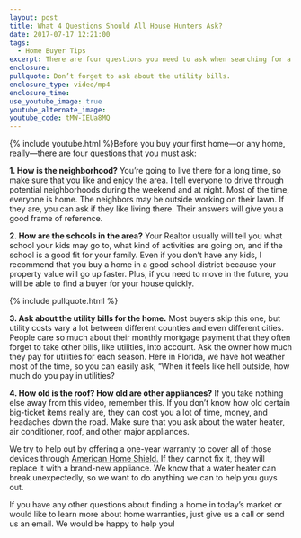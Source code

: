 ```yaml
---
layout: post
title: What 4 Questions Should All House Hunters Ask?
date: 2017-07-17 12:21:00
tags:
  - Home Buyer Tips
excerpt: There are four questions you need to ask when searching for a home. I’ll go over each one for you today.
enclosure:
pullquote: Don’t forget to ask about the utility bills.
enclosure_type: video/mp4
enclosure_time:
use_youtube_image: true
youtube_alternate_image:
youtube_code: tMW-IEUa8MQ
---
```



{% include youtube.html %}Before you buy your first home—or any home, really—there are four questions that you must ask:

**1. How is the neighborhood?** You’re going to live there for a long time, so make sure that you like and enjoy the area. I tell everyone to drive through potential neighborhoods during the weekend and at night. Most of the time, everyone is home. The neighbors may be outside working on their lawn. If they are, you can ask if they like living there. Their answers will give you a good frame of reference.

**2. How are the schools in the area?** Your Realtor usually will tell you what school your kids may go to, what kind of activities are going on, and if the school is a good fit for your family. Even if you don’t have any kids, I recommend that you buy a home in a good school district because your property value will go up faster. Plus, if you need to move in the future, you will be able to find a buyer for your house quickly.

{% include pullquote.html %}

**3. Ask about the utility bills for the home.** Most buyers skip this one, but utility costs vary a lot between different counties and even different cities. People care so much about their monthly mortgage payment that they often forget to take other bills, like utilities, into account. Ask the owner how much they pay for utilities for each season. Here in Florida, we have hot weather most of the time, so you can easily ask, “When it feels like hell outside, how much do you pay in utilities?

**4. How old is the roof? How old are other appliances?** If you take nothing else away from this video, remember this. If you don’t know how old certain big-ticket items really are, they can cost you a lot of time, money, and headaches down the road. Make sure that you ask about the water heater, air conditioner, roof, and other major appliances.

We try to help out by offering a one-year warranty to cover all of those devices through [American Home Shield.](https://quote.ahs.com/b/homewarranty?svm_campaign=brand_c&amp;adname=Branded&amp;mkwid=sC5wyKjIW_dc&amp;pcrid=201260197189&amp;pmt=e&amp;keyword=american%20home%20shield&amp;pdv=c&amp;MarketingPartner=Google&amp;AdType=CPC&amp;Campaign=%5BB%5D+%28C%29+D%3A+Home+Shield+Brand+-+Exact&amp;utm_source=google&amp;utm_medium=cpc&amp;utm_campaign=%5BB%5D+%28C%29+D%3A+Home+Shield+Brand+-+Exact&amp;offer=EvergreenB&amp;gclid=CLvY9bPkkNUCFYO3wAod8jMN1A) If they cannot fix it, they will replace it with a brand-new appliance. We know that a water heater can break unexpectedly, so we want to do anything we can to help you guys out.

If you have any other questions about finding a home in today’s market or would like to learn more about home warranties, just give us a call or send us an email. We would be happy to help you!
<br>